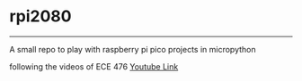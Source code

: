 # rpi2080
---
A small repo to play with raspberry pi pico projects in micropython

following the videos of ECE 476
[Youtube Link](https://www.youtube.com/watch?v=RD3uaRc8EPA)